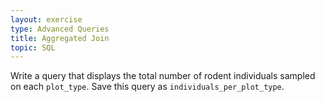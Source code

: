 ```yaml
---
layout: exercise
type: Advanced Queries
title: Aggregated Join
topic: SQL
---
```


Write a query that displays the total number of rodent individuals sampled on
each `plot_type`. Save this query as `individuals_per_plot_type`.
